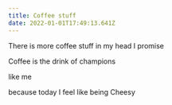 ```yaml
---
title: Coffee stuff
date: 2022-01-01T17:49:13.641Z
---
```

There is more coffee stuff in my head I promise

Coffee is the drink of champions 

like me 

because today I feel like being Cheesy